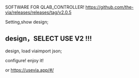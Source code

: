 SOFTWARE FOR QLAB_CONTROLLER! https://github.com/the-via/releases/releases/tag/v2.0.5

Setting,show design;

## design，SELECT USE V2 !!!

design, load viaimport json;

configure! enjoy it!

or https://usevia.app/#/
